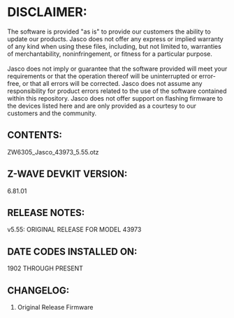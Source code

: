# DISCLAIMER:
The software is provided "as is" to provide our customers the ability to update our products. Jasco does not offer any express or implied warranty of any kind when using these files, including, but not limited to, warranties of merchantability, noninfringement, or fitness for a particular purpose.<br>
<br>
Jasco does not imply or guarantee that the software provided will meet your requirements or that the operation thereof will be uninterrupted or error-free, or that all errors will be corrected. Jasco does not assume any responsibility for product errors related to the use of the software contained within this repository. Jasco does not offer support on flashing firmware to the devices listed here and are only provided as a courtesy to our customers and the community.

## CONTENTS:
ZW6305_Jasco_43973_5.55.otz

## Z-WAVE DEVKIT VERSION:
6.81.01

## RELEASE NOTES:
v5.55: ORIGINAL RELEASE FOR MODEL 43973

## DATE CODES INSTALLED ON:
1902 THROUGH PRESENT

## CHANGELOG:
1. Original Release Firmware